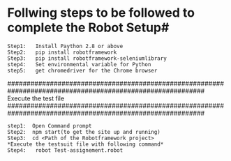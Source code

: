 # Follwing steps to be followed to complete the Robot Setup#

	Step1:	 Install Paython 2.8 or above
	Step2:	 pip install robotframework
	Step3:	 pip install robotframework-seleniumlibrary
	step4:	 Set environmental variable for Python
	step5:	 get chromedriver for the Chrome browser

###########################################################################################################
Execute the test file
###########################################################################################################
	
	step1:	Open Command prompt
	Step2:	npm start(to get the site up and running)
	Step3:	cd <Path of the Robotframework project>
	*Execute the testsuit file with following command*
	Step4:   robot Test-assignement.robot

